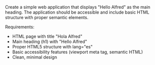 Create a simple web application that displays "Hello Alfred" as the main heading. The application should be accessible and include basic HTML structure with proper semantic elements.

Requirements:
- HTML page with title "Hola Alfred"
- Main heading (h1) with "Hello Alfred"
- Proper HTML5 structure with lang="es"
- Basic accessibility features (viewport meta tag, semantic HTML)
- Clean, minimal design